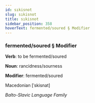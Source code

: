 ```yaml
---
id: sıkisnot
slug: sıkisnot
title: sıkisnot
sidebar_position: 358
hoverText: fermented/soured § Modifier
---
```


### fermented/soured § Modifier

**Verb**: to be fermented/soured

**Noun**: rancidness/sourness

**Modifier**: fermented/soured

Macedonian [ˈskisnat]

*Balto-Slavic Language Family*
